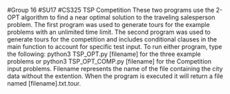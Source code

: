 #Group 16
#SU17
#CS325 TSP Competition
These two programs use the 2-OPT algorithm to find a near optimal solution to the
traveling salesperson problem.  The first program was used to generate tours for
the example problems with an unlimited time limit.  The second program was used
to generate tours for the competition and includes conditional clauses in the
main function to account for specific test input.  To run either program, type
the following:  python3 TSP_OPT.py [filename] for the three example problems or
python3 TSP_OPT_COMP.py [filename] for the Competition input problems.  Filename
represents the name of the file containing the city data without the extention.
When the program is executed it will return a file named [filename].txt.tour.
